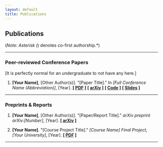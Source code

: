```yaml
---
layout: default
title: Publications
---
```


## Publications

(*Note: Asterisk (*) denotes co-first authorship.*)

---

### Peer-reviewed Conference Papers

[It is perfectly normal for an undergraduate to not have any here.]

1.  **[Your Name]**, [Other Author(s)]. "[Paper Title]." In *[Full Conference Name (Abbreviation)]*, [Year].
    **[ [PDF](link) ]** **[ [arXiv](link) ]** **[ [Code](link) ]** **[ [Slides](link) ]**

---

### Preprints & Reports

1.  **[Your Name]**, [Other Author(s)]. "[Paper/Report Title]." *arXiv preprint arXiv:[Number]*, [Year].
    **[ [arXiv](link) ]**

2.  **[Your Name]**. "[Course Project Title]." *[Course Name] Final Project, [Your University]*, [Year].
    **[ [PDF](link-to-report) ]**

---
